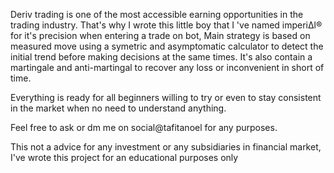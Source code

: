 Deriv trading is one of the most accessible earning opportunities in the trading industry.
That's why I wrote this little boy that I 've named imperi∆l® for it's precision when entering a trade on bot,
Main strategy is based on measured move using a symetric and asymptomatic calculator to detect the initial trend before making decisions at the same times.
It's also contain a martingale and anti-martingal to recover any loss or inconvenient in short of time. 

Everything is ready for all beginners willing to try or even to stay consistent in the market when no need to understand anything. 

Feel free to ask or dm me on social@tafitanoel for any purposes. 


This not a advice for any investment or any subsidiaries in financial market, I've wrote this project for an educational purposes only

